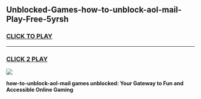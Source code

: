 
## Unblocked-Games-how-to-unblock-aol-mail-Play-Free-5yrsh
<h3>
<a href="https://premium76.site?title=how-to-unblock-aol-mail&ref=23A">CLICK TO PLAY</a></h3>
<hr>

<h3>
<a href="https://premium76.site?title=how-to-unblock-aol-mail&ref=23A">CLICK 2 PLAY</a>
  
</h3>

<a href="https://premium76.site?title=how-to-unblock-aol-mail&ref=23A"><img src="https://clearcache.store/games.png"></a>


**how-to-unblock-aol-mail games unblocked: Your Gateway to Fun and Accessible Online Gaming**
